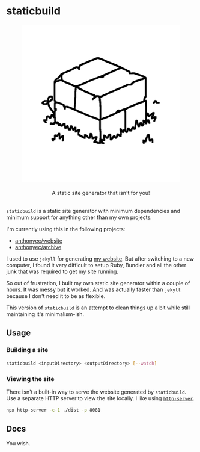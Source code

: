 # staticbuild

<div align="center">
  <img src="logo.png" width="420" alt="Bricks" >
  <br><br>
  A static site generator that isn't for you!
  <br><br>
</div>

`staticbuild` is a static site generator with minimum dependencies and minimum support for anything other than my own projects.

I'm currently using this in the following projects:

- [anthonyec/website](https://github.com/anthonyec/website)
- [anthonyec/archive](https://github.com/anthonyec/archive)

I used to use `jekyll` for generating [my website](https://anthonycossins.com/). But after switching to a new computer, I found it very difficult to setup Ruby, Bundler and all the other junk that was required to get my site running.

So out of frustration, I built my own static site generator within a couple of hours. It was messy but it worked. And was actually faster than `jekyll` because I don't need it to be as flexible.

This version of `staticbuild` is an attempt to clean things up a bit while still maintaining it's minimalism-ish.

## Usage

### Building a site

```sh
staticbuild <inputDirectory> <outputDirectory> [--watch]
```

### Viewing the site

There isn't a built-in way to serve the website generated by `staticbuild`. Use a separate HTTP server to view the site locally. I like using [`http-server`](https://www.npmjs.com/package/http-server).

```sh
npx http-server -c-1 ./dist -p 8081
```

## Docs

You wish.
